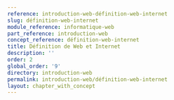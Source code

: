 ```yaml
---
reference: introduction-web-définition-web-internet
slug: définition-web-internet
module_reference: informatique-web
part_reference: introduction-web
concept_reference: définition-web-internet
title: Définition de Web et Internet
description: ''
order: 2
global_order: '9'
directory: introduction-web
permalink: introduction-web/définition-web-internet
layout: chapter_with_concept
---
```

